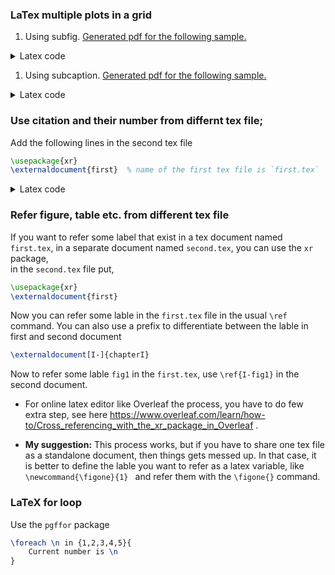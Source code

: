 ### LaTex multiple plots in a grid

1. Using subfig. [Generated pdf for the following sample.](../pdfs/doc1.pdf)

<details>	
<summary> Latex code </summary> 



```tex
% for settting up page
\documentclass[a4,12pt]{article}
\textheight 9.0in
\textwidth 6.8in
\topmargin -0.7cm
\oddsidemargin -0.5cm
\renewcommand{\baselinestretch}{1.5}

%---------------------------------------------------------------------
% Using subfig
%--------------------------------------------------------------------


\usepackage{graphicx}  %  remove it in production
\usepackage{subfig} % for images in grid
\usepackage{floatrow} % provides the `\sidesubfloat` command for putting the caption is side
\usepackage{hyperref} % for referening with hyperlink
\usepackage{color} 


\captionsetup[subfigure]{justification=raggedright,farskip=12pt,captionskip=12pt,position=auto,labelfont=bf}
\floatsetup[figure]{style=plain,subcapbesideposition=top}
\hypersetup{colorlinks=true,citecolor=blue,linkcolor=blue}


\begin{document}

\begin{figure}[H]
    \centering
    \subfloat[Sub fig 1 \label{mysubfig1}]{\includegraphics[width=.46\textwidth]{example-image-a}}\hfill
    \subfloat[Sub fig 2 \label{mysubfig2}]{\includegraphics[width=.46\textwidth]{example-image-b}}\\
    \subfloat[Sub fig 3 \label{mysubfig3}]{\includegraphics[width=.46\textwidth]{example-image-c}}\hfill
    \subfloat[Sub fig 4 \label{mysubfig4}]{\includegraphics[width=.46\textwidth]{example-image-plain}}\\
    \caption{A sample image grid with \ref{mysubfig1}, \ref{mysubfig2},\ref{mysubfig3},\ref{mysubfig4}. 
        Full image can be referred \ref{fulfig1}}
    \label{fulfig1}
\end{figure}


\captionsetup[subfigure]{labelformat=brace}   % changing the caption index style to a right side brace

\begin{figure}[H]
    \centering
    \sidesubfloat[\label{test1}]{\includegraphics[width=.45\textwidth]{example-image-a}}\hfill
    \sidesubfloat[\label{test2}]{\includegraphics[width=.45\textwidth]{example-image-b}}\\\vspace{1cm}
    \sidesubfloat[\label{test3}]{\includegraphics[width=.45\textwidth]{example-image-c}}\hfill
    \sidesubfloat[\label{test4}]{\includegraphics[width=.45\textwidth]{example-image-plain}}\\
    \caption{A sample image grid with image with subcaptions on top left corner.}
    \label{sidfig}
\end{figure}



\captionsetup[subfigure]{labelformat=simple}     % Set subcaption style without braces
\renewcommand{\thesubfigure}{(\alph{subfigure})} % and explicitly set braces in the subcaption style itself

\begin{figure}[H]
    \centering
    \subfloat[Sub fig 1 \label{mysubfig11}]{\includegraphics[width=.46\textwidth]{example-image-a}}\hfill
    \subfloat[Sub fig 2 \label{mysubfig21}]{\includegraphics[width=.46\textwidth]{example-image-b}}\\
    \subfloat[Sub fig 3 \label{mysubfig31}]{\includegraphics[width=.46\textwidth]{example-image-c}}\hfill
    \subfloat[Sub fig 4 \label{mysubfig41}]{\includegraphics[width=.46\textwidth]{example-image-plain}}\\
    \caption{Image grid with subfigure reference as braces (unlike the Figure \ref{fulfig1}) \ref{mysubfig11}, \ref{mysubfig21},\ref{mysubfig31},\ref{mysubfig41}.}
    \label{fulfig11}
\end{figure}


\end{document}
```

</details>   


1. Using subcaption. [Generated pdf for the following sample.](../pdfs/doc2.pdf)

<details>	
<summary> Latex code </summary> 



```tex
% for settting up page
\documentclass[a4,12pt]{article}
\textheight 9.0in
\textwidth 6.8in
\topmargin -0.7cm
\oddsidemargin -0.5cm
\renewcommand{\baselinestretch}{1.5}

%---------------------------------------------------------------------
% Using subcaption
%--------------------------------------------------------------------


\usepackage{graphicx}  % demo means use images for demo purpose, remove it in production

\usepackage{caption}
\usepackage{subcaption}

\usepackage{hyperref} % for referening with hyperlink
\usepackage{color} 
\hypersetup{colorlinks=true,citecolor=blue,linkcolor=blue}
\captionsetup[subfigure]{font={bf,small}, skip=1pt, margin=-0.7cm, labelformat=simple,justification=RaggedRight}

\renewcommand{\thesubfigure}{(\alph{subfigure})}
\begin{document}


\begin{figure}
	\begin{subfigure}[b]{0.3\textwidth}
		\centering
		\includegraphics[width=\textwidth]{example-image-plain}
		\caption{Subfig 1}
		\label{subfig1}
	\end{subfigure}
	\hfill
	\begin{subfigure}[b]{0.3\textwidth}
		\includegraphics[width=\textwidth]{example-image-plain}
		\caption{Subfig 2}
		\label{subfig2}
	\end{subfigure}
	\hfill
	\begin{subfigure}[b]{0.3\textwidth}
		\includegraphics[width=\textwidth]{example-image-plain}
		\caption{Subfig 3}
		\label{subfig3}
	\end{subfigure}
	\caption{Three simple graphs}
	\label{fig:three graphs}
\end{figure}

\captionsetup[subfigure]{singlelinecheck=false}


\begin{figure}
	\begin{subfigure}[b]{0.3\textwidth}
		\centering
		\caption{}
		\includegraphics[width=\textwidth]{example-image-plain}
	\end{subfigure}
	\hfill
	\begin{subfigure}[b]{0.3\textwidth}
		\caption{}
		\includegraphics[width=\textwidth]{example-image-plain}
	\end{subfigure}
	\hfill
	\begin{subfigure}[b]{0.3\textwidth}
		\caption{}
		\includegraphics[width=\textwidth]{example-image-plain}
	\end{subfigure}
	\caption{Three simple graphs but caption on top}
	\label{fig:three graphs6}
\end{figure}


\end{document}
```

</details>	



### Use citation and their number from differnt tex file;
Add the following lines in the second tex file

```tex
\usepackage{xr} 
\externaldocument{first}  % name of the first tex file is `first.tex`
```


<details>	
<summary> Latex code </summary> 

File `first.tex`
```tex
\documentclass{article}


\begin{document} 
This interesting book \cite{book}. 

\begin{thebibliography}{10}
\bibitem{book}
  M. Hill.
  \newblock Book.
  \newblock  2018.

\bibitem{book2}
  M. Grace.
  \newblock Other book.
  \newblock  2019.
\end{thebibliography}
\end{document}
```

File `second.tex`
```tex
\documentclass{article}

\usepackage{xr} 
\externaldocument{first}

\begin{document} 
Please read \cite{book2}.
\end{document}
```

</details>





### Refer figure, table etc. from different tex file
If you want to refer some label that exist in a tex document named `first.tex`, in a separate document named `second.tex`, you can use the `xr` package,  
in the `second.tex` file put,  
```tex
\usepackage{xr}
\externaldocument{first}
```
Now you can refer some lable in the `first.tex` file in the usual `\ref` command. You can also use a prefix to differentiate between the lable in first and second document
```tex
\externaldocument[I-]{chapterI}
```
Now to refer some lable `fig1` in the `first.tex`, use `\ref{I-fig1}` in the second document.  

- For online latex editor like Overleaf the process, you have to do few extra step, see here https://www.overleaf.com/learn/how-to/Cross_referencing_with_the_xr_package_in_Overleaf .

* **My suggestion:** This process works, but if you have to share one tex file as a standalone document, then things gets messed up. In that case, it is better to define the lable you want to refer as a latex variable, like `\newcommand{\figone}{1} ` and refer them with the `\figone{}` command.


### LaTeX for loop
Use the `pgffor` package
```tex
\foreach \n in {1,2,3,4,5}{
	Current number is \n
}
```

